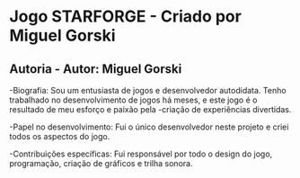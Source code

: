 # Jogo STARFORGE - Criado por Miguel Gorski 

## Autoria - Autor: Miguel Gorski

-Biografia: Sou um entusiasta de jogos e desenvolvedor autodidata. Tenho trabalhado no desenvolvimento de jogos há meses,
e este jogo é o resultado de meu esforço e paixão pela -criação de experiências divertidas.

-Papel no desenvolvimento: Fui o único desenvolvedor neste projeto e criei todos os aspectos do jogo. 

-Contribuições específicas: Fui responsável por todo o design do jogo, programação, criação de gráficos e trilha sonora.
